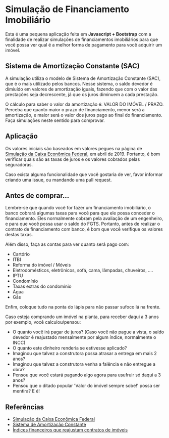 # Simulação de Financiamento Imobiliário

Esta é uma pequena aplicação feita em **Javascript + Bootstrap** com a finalidade de realizar simulações de financiamentos imobiliários para que você possa ver qual é a melhor forma de pagamento para você adquirir um imóvel.

## Sistema de Amortização Constante (SAC)
A simulação utiliza o modelo de Sistema de Amortização Constante (SAC), que é o mais utilizado pelos bancos. Nesse sistema, o saldo devedor é dimiuído em valores de amortização iguais, fazendo que com o valor das prestações seja decrescente, já que os juros diminuem a cada prestação.

O cálculo para saber o valor da amortização é: VALOR DO IMÓVEL / PRAZO. Perceba que quanto maior o prazo de financiamento, menor será a amortização, e maior será o valor dos juros pago ao final do financiamento. Faça simulações neste sentido para comprovar.

## Aplicação
Os valores iniciais são baseados em valores pegues na página de [Simulação da Caixa Econômica Federal](http://www8.caixa.gov.br/siopiinternet-web/simulaOperacaoInternet.do?method=inicializarCasoUso), em abril de 2019. Portanto, é bom verificar quais são as taxas de juros e os valores cobrados pelas seguradoras.

Caso exista alguma funcionalidade que você gostaria de ver, favor informar criando uma issue, ou mandando uma pull request.

## Antes de comprar...
Lembre-se que quando você for fazer um financiamento imobiliário, o banco cobrará algumas taxas para você para que ele possa conceder o financiamento. Eles normalmente cobram pela avaliação de um engenheiro, e para que você possa usar o saldo do FGTS. Portanto, antes de realizar o contrato de financiamento com banco, é bom que você verifique os valores destas taxas.

Além disso, faça as contas para ver quanto será pago com:
- Cartório
- ITBI
- Reforma do imóvel / Móveis
- Eletrodomésticos, eletrônicos, sofá, cama, lâmpadas, chuveiros, ....
- IPTU
- Condomínio
- Taxas extras do condomínio
- Água
- Gás

Enfim, coloque tudo na ponta do lápis para não passar sufoco lá na frente.

Caso esteja comprando um imóvel na planta, para receber daqui a 3 anos por exemplo, você calculou/pensou:

- O quanto você irá pagar de juros? (Caso você não pague a vista, o saldo devedor é reajustado mensalmente por algum índice, normalmente o INCC)
- O quanto este dinheiro renderia se estivesse aplicado?
- Imaginou que talvez a construtora possa atrasar a entrega em mais 2 anos?
- Imaginou que talvez a construtora venha a falência e não entregue a obra?
- Pensou que você estará pagando algo agora para usufruir só daqui a 3 anos?
- Pensou que o ditado popular 'Valor do imóvel sempre sobe!' possa ser mentira? E é!

## Referências
- [Simulação da Caixa Econômica Federal](http://www8.caixa.gov.br/siopiinternet-web/simulaOperacaoInternet.do?method=inicializarCasoUso)
- [Sistema de Amortização Constante](http://fazaconta.com/financiamentos-tabela-sac.htm)
- [Índices financeiros que reajustam contratos de imóveis](http://www.revistaqualimovel.com.br/noticias/veja-quais-os-indices-financeiros-que-reajustam-contratos-de-imoveis)